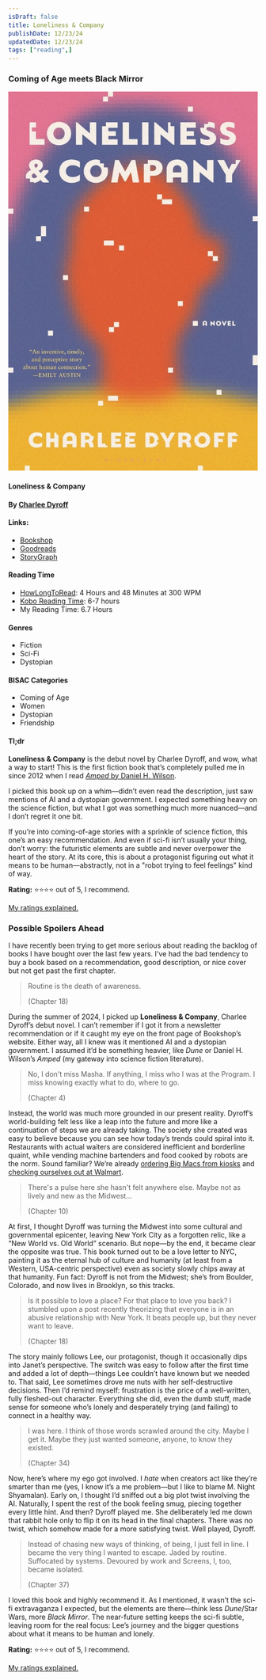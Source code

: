 ```yaml
---
isDraft: false
title: Loneliness & Company
publishDate: 12/23/24
updatedDate: 12/23/24
tags: ["reading",]
---
```


### Coming of Age meets Black Mirror

![Loneliness & Company Book Cover](../../../public/notes/loneliness-and-company/book-cover.jpg)

#### Loneliness & Company
#### By <a href="https://www.charleedyroff.com" target="_blank">Charlee Dyroff</a>

#### **Links**:
- <a href="https://bookshop.org/p/books/loneliness-company-charlee-dyroff/20328477?ean=9781639732081" target="_blank">Bookshop</a>
- <a href="https://www.goodreads.com/book/show/195391728-loneliness-company" target="_blank">Goodreads</a>
- <a href="https://app.thestorygraph.com/books/52666f50-534c-4104-8561-78db8bb2a7c7" target="_blank">StoryGraph</a>

#### **Reading Time**
- <a href="https://howlongtoread.com/books/33611010/Loneliness--Company" target="_blank">HowLongToRead</a>: 4 Hours and 48 Minutes at 300 WPM
- <a href="https://www.kobo.com/us/en/ebook/loneliness-company" target="_blank">Kobo Reading Time</a>: 6-7 hours
- My Reading Time: 6.7 Hours

#### Genres
- Fiction
- Sci-Fi
- Dystopian

#### BISAC Categories
- Coming of Age
- Women
- Dystopian
- Friendship

#### Tl;dr
**Loneliness & Company** is the debut novel by Charlee Dyroff, and wow, what a way to start! This is the first fiction book that’s completely pulled me in since 2012 when I read <a href="https://en.wikipedia.org/wiki/Amped_(novel)" target="_blank">_Amped_ by Daniel H. Wilson</a>.

I picked this book up on a whim—didn’t even read the description, just saw mentions of AI and a dystopian government. I expected something heavy on the science fiction, but what I got was something much more nuanced—and I don’t regret it one bit.

If you’re into coming-of-age stories with a sprinkle of science fiction, this one’s an easy recommendation. And even if sci-fi isn’t usually your thing, don’t worry: the futuristic elements are subtle and never overpower the heart of the story. At its core, this is about a protagonist figuring out what it means to be human—abstractly, not in a "robot trying to feel feelings" kind of way.

**Rating:** ⭐⭐⭐⭐ out of 5, I recommend.

[My ratings explained.](https://www.carlos.soy/notes/personal-book-rating-system)

### Possible Spoilers Ahead
I have recently been trying to get more serious about reading the backlog of books I have bought over the last few years. I've had the bad tendency to buy a book based on a recommendation, good description, or nice cover but not get past the first chapter. 

> Routine is the death of awareness. 
> 
> (Chapter 18)

During the summer of 2024, I picked up **Loneliness & Company**, Charlee Dyroff’s debut novel. I can’t remember if I got it from a newsletter recommendation or if it caught my eye on the front page of Bookshop’s website. Either way, all I knew was it mentioned AI and a dystopian government. I assumed it’d be something heavier, like _Dune_ or Daniel H. Wilson’s _Amped_ (my gateway into science fiction literature).

> No, I don't miss Masha. If anything, I miss who I was at the Program. I miss knowing exactly what to do, where to go. 
> 
> (Chapter 4)

Instead, the world was much more grounded in our present reality. Dyroff’s world-building felt less like a leap into the future and more like a continuation of steps we are already taking. The society she created was easy to believe because you can see how today’s trends could spiral into it. Restaurants with actual waiters are considered inefficient and borderline quaint, while vending machine bartenders and food cooked by robots are the norm. Sound familiar? We’re already <a href="https://www.forbes.com/sites/edrensi/2018/07/11/mcdonalds-says-goodbye-cashiers-hello-kiosks/" target="_blank">ordering Big Macs from kiosks</a> and <a href="https://corporate.walmart.com/news/2020/06/30/new-checkout-experience-seeks-to-eliminate-the-wait-and-add-options-at-the-register" target="_blank">checking ourselves out at Walmart</a>.

> There's a pulse here she hasn't felt anywhere else. Maybe not as lively and new as the Midwest... 
> 
> (Chapter 10)

At first, I thought Dyroff was turning the Midwest into some cultural and governmental epicenter, leaving New York City as a forgotten relic, like a “New World vs. Old World” scenario. But nope—by the end, it became clear the opposite was true. This book turned out to be a love letter to NYC, painting it as the eternal hub of culture and humanity (at least from a Western, USA-centric perspective) even as society slowly chips away at that humanity. Fun fact: Dyroff is not from the Midwest; she’s from Boulder, Colorado, and now lives in Brooklyn, so this tracks.

> Is it possible to love a place? For that place to love you back? I stumbled upon a post recently theorizing that everyone is in an abusive relationship with New York. It beats people up, but they never want to leave. 
> 
> (Chapter 18)

The story mainly follows Lee, our protagonist, though it occasionally dips into Janet’s perspective. The switch was easy to follow after the first time and added a lot of depth—things Lee couldn’t have known but we needed to. That said, Lee sometimes drove me nuts with her self-destructive decisions. Then I’d remind myself: frustration is the price of a well-written, fully fleshed-out character. Everything she did, even the dumb stuff, made sense for someone who’s lonely and desperately trying (and failing) to connect in a healthy way.

> I was here. I think of those words scrawled around the city. Maybe I get it. Maybe they just wanted someone, anyone, to know they existed. 
> 
> (Chapter 34)

Now, here’s where my ego got involved. I _hate_ when creators act like they’re smarter than me (yes, I know it’s a me problem—but I like to blame M. Night Shyamalan). Early on, I thought I’d sniffed out a big plot twist involving the AI. Naturally, I spent the rest of the book feeling smug, piecing together every little hint. And then? Dyroff played me. She deliberately led me down that rabbit hole only to flip it on its head in the final chapters. There was no twist, which somehow made for a more satisfying twist. Well played, Dyroff.

> Instead of chasing new ways of thinking, of being, I just fell in line. I became the very thing I wanted to escape. Jaded by routine. Suffocated by systems. Devoured by work and Screens, I, too, became isolated.
> 
> (Chapter 37)

I loved this book and highly recommend it. As I mentioned, it wasn’t the sci-fi extravaganza I expected, but the elements are there—think less _Dune_/Star Wars, more _Black Mirror_. The near-future setting keeps the sci-fi subtle, leaving room for the real focus: Lee’s journey and the bigger questions about what it means to be human and lonely.

**Rating:** ⭐⭐⭐⭐ out of 5, I recommend.

[My ratings explained.](https://www.carlos.soy/notes/personal-book-rating-system)
